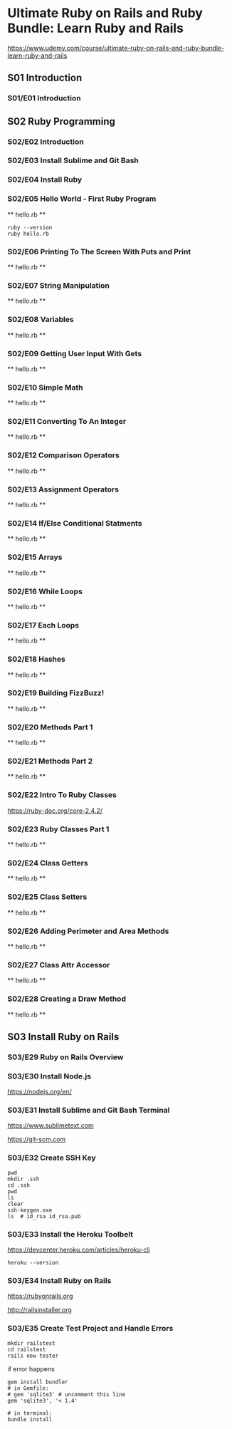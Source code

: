 # Ultimate Ruby on Rails and Ruby Bundle: Learn Ruby and Rails

https://www.udemy.com/course/ultimate-ruby-on-rails-and-ruby-bundle-learn-ruby-and-rails

## S01 Introduction

### S01/E01 Introduction

## S02 Ruby Programming

### S02/E02 Introduction

### S02/E03 Install Sublime and Git Bash

### S02/E04 Install Ruby

### S02/E05 Hello World - First Ruby Program

** hello.rb **

```
ruby --version
ruby hello.rb
```

### S02/E06 Printing To The Screen With Puts and Print

** hello.rb **

### S02/E07 String Manipulation

** hello.rb **

### S02/E08 Variables

** hello.rb **

### S02/E09 Getting User Input With Gets

** hello.rb **

### S02/E10 Simple Math

** hello.rb **

### S02/E11 Converting To An Integer

** hello.rb **

### S02/E12 Comparison Operators

** hello.rb **

### S02/E13 Assignment Operators

** hello.rb **

### S02/E14 If/Else Conditional Statments

** hello.rb **

### S02/E15 Arrays

** hello.rb **

### S02/E16 While Loops

** hello.rb **

### S02/E17 Each Loops

** hello.rb **

### S02/E18 Hashes

** hello.rb **

### S02/E19 Building FizzBuzz!

** hello.rb **

### S02/E20 Methods Part 1

** hello.rb **

### S02/E21 Methods Part 2

** hello.rb **

### S02/E22 Intro To Ruby Classes

https://ruby-doc.org/core-2.4.2/

### S02/E23 Ruby Classes Part 1

** hello.rb **

### S02/E24 Class Getters

** hello.rb **

### S02/E25 Class Setters

** hello.rb **

### S02/E26 Adding Perimeter and Area Methods

** hello.rb **

### S02/E27 Class Attr Accessor

** hello.rb **

### S02/E28 Creating a Draw Method

** hello.rb **

## S03 Install Ruby on Rails

### S03/E29 Ruby on Rails Overview

### S03/E30 Install Node.js

https://nodejs.org/en/

### S03/E31 Install Sublime and Git Bash Terminal

https://www.sublimetext.com

https://git-scm.com

### S03/E32 Create SSH Key

```
pwd
mkdir .ssh
cd .ssh
pwd
ls
clear
ssh-keygen.exe
ls  # id_rsa id_rsa.pub
```

### S03/E33 Install the Heroku Toolbelt

https://devcenter.heroku.com/articles/heroku-cli

```
heroku --version
```

### S03/E34 Install Ruby on Rails

https://rubyonrails.org

http://railsinstaller.org

### S03/E35 Create Test Project and Handle Errors

```
mkdir railstest
cd railstest
rails new tester
```

if error happens
```
gem install bundler
# in Gemfile:
# gem 'sqlite3' # uncomment this line
gem 'sqlite3', '< 1.4'

# in terminal:
bundle install
```
